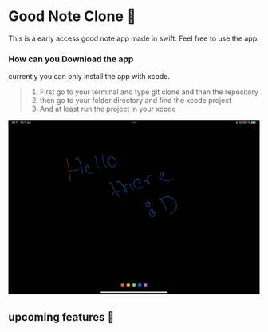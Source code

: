 # Good Note Clone 📓
This is a early access good note app made in swift. Feel free to use the app. 
### How can you Download the app
currently you can only install the app with xcode.
> 1. First go to your terminal and type git clone and then the repository
> 2. then go to your folder directory and find the xcode project 
> 3. And at least run the project in your xcode 

<img src="https://raw.githubusercontent.com/Nico-T-Ihle/GoodNoteClone/main/IMG_0157.PNG" />

## upcoming features 🔨

